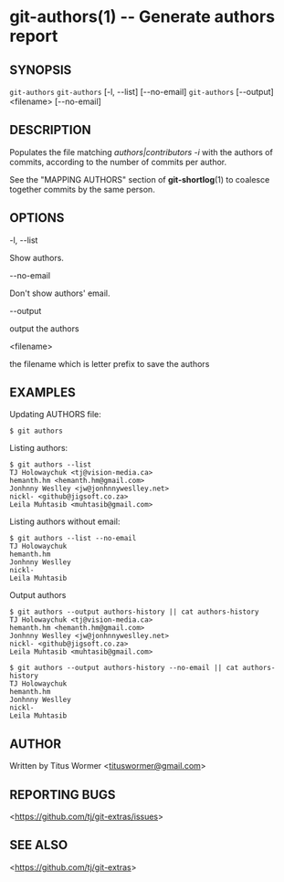 git-authors(1) -- Generate authors report
=================================================

## SYNOPSIS

`git-authors`
`git-authors` [-l, --list] [--no-email]
`git-authors` [--output] &lt;filename&gt; [--no-email]

## DESCRIPTION

  Populates the file matching _authors|contributors -i_ with the authors of commits, according to the number of commits per author.

  See the "MAPPING AUTHORS" section of **git-shortlog**(1) to coalesce together commits by the same person.

## OPTIONS

  -l, --list

  Show authors.

  --no-email

  Don't show authors' email.

  --output

  output the authors

  &lt;filename&gt;

  the filename which is letter prefix to save the authors

## EXAMPLES

  Updating AUTHORS file:

    $ git authors

  Listing authors:

    $ git authors --list
    TJ Holowaychuk <tj@vision-media.ca>
    hemanth.hm <hemanth.hm@gmail.com>
    Jonhnny Weslley <jw@jonhnnyweslley.net>
    nickl- <github@jigsoft.co.za>
    Leila Muhtasib <muhtasib@gmail.com>

  Listing authors without email:

    $ git authors --list --no-email
    TJ Holowaychuk
    hemanth.hm
    Jonhnny Weslley
    nickl-
    Leila Muhtasib

  Output authors

    $ git authors --output authors-history || cat authors-history
    TJ Holowaychuk <tj@vision-media.ca>
    hemanth.hm <hemanth.hm@gmail.com>
    Jonhnny Weslley <jw@jonhnnyweslley.net>
    nickl- <github@jigsoft.co.za>
    Leila Muhtasib <muhtasib@gmail.com>

    $ git authors --output authors-history --no-email || cat authors-history
    TJ Holowaychuk
    hemanth.hm
    Jonhnny Weslley
    nickl-
    Leila Muhtasib

## AUTHOR

Written by Titus Wormer &lt;<tituswormer@gmail.com>&gt;

## REPORTING BUGS

&lt;<https://github.com/tj/git-extras/issues>&gt;

## SEE ALSO

&lt;<https://github.com/tj/git-extras>&gt;
